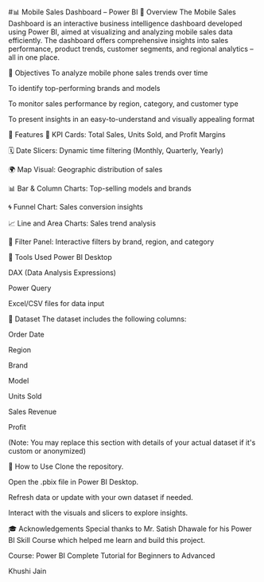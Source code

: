 #📊 Mobile Sales Dashboard – Power BI
📝 Overview
The Mobile Sales Dashboard is an interactive business intelligence dashboard developed using Power BI, aimed at visualizing and analyzing mobile sales data efficiently. The dashboard offers comprehensive insights into sales performance, product trends, customer segments, and regional analytics – all in one place.

🎯 Objectives
To analyze mobile phone sales trends over time

To identify top-performing brands and models

To monitor sales performance by region, category, and customer type

To present insights in an easy-to-understand and visually appealing format

📌 Features
📍 KPI Cards: Total Sales, Units Sold, and Profit Margins

🗓️ Date Slicers: Dynamic time filtering (Monthly, Quarterly, Yearly)

🌍 Map Visual: Geographic distribution of sales

📊 Bar & Column Charts: Top-selling models and brands

🌀 Funnel Chart: Sales conversion insights

📈 Line and Area Charts: Sales trend analysis

🎯 Filter Panel: Interactive filters by brand, region, and category

🧰 Tools Used
Power BI Desktop

DAX (Data Analysis Expressions)

Power Query

Excel/CSV files for data input

📁 Dataset
The dataset includes the following columns:

Order Date

Region

Brand

Model

Units Sold

Sales Revenue

Profit

(Note: You may replace this section with details of your actual dataset if it's custom or anonymized)

🚀 How to Use
Clone the repository.

Open the .pbix file in Power BI Desktop.

Refresh data or update with your own dataset if needed.

Interact with the visuals and slicers to explore insights.

🎓 Acknowledgements
Special thanks to Mr. Satish Dhawale for his Power BI Skill Course which helped me learn and build this project.

Course: Power BI Complete Tutorial for Beginners to Advanced


Khushi Jain
